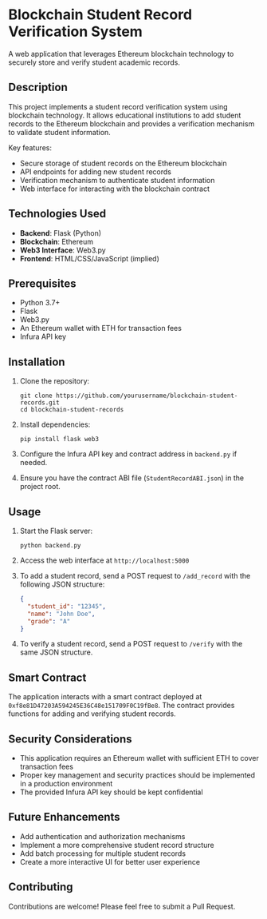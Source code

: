 # Blockchain Student Record Verification System

A web application that leverages Ethereum blockchain technology to securely store and verify student academic records.

## Description

This project implements a student record verification system using blockchain technology. It allows educational institutions to add student records to the Ethereum blockchain and provides a verification mechanism to validate student information.

Key features:
- Secure storage of student records on the Ethereum blockchain
- API endpoints for adding new student records
- Verification mechanism to authenticate student information
- Web interface for interacting with the blockchain contract

## Technologies Used

- **Backend**: Flask (Python)
- **Blockchain**: Ethereum
- **Web3 Interface**: Web3.py
- **Frontend**: HTML/CSS/JavaScript (implied)

## Prerequisites

- Python 3.7+
- Flask
- Web3.py
- An Ethereum wallet with ETH for transaction fees
- Infura API key

## Installation

1. Clone the repository:
   ```
   git clone https://github.com/yourusername/blockchain-student-records.git
   cd blockchain-student-records
   ```

2. Install dependencies:
   ```
   pip install flask web3
   ```

3. Configure the Infura API key and contract address in `backend.py` if needed.

4. Ensure you have the contract ABI file (`StudentRecordABI.json`) in the project root.

## Usage

1. Start the Flask server:
   ```
   python backend.py
   ```

2. Access the web interface at `http://localhost:5000`

3. To add a student record, send a POST request to `/add_record` with the following JSON structure:
   ```json
   {
     "student_id": "12345",
     "name": "John Doe",
     "grade": "A"
   }
   ```

4. To verify a student record, send a POST request to `/verify` with the same JSON structure.

## Smart Contract

The application interacts with a smart contract deployed at `0xf8e81D47203A594245E36C48e151709F0C19fBe8`. The contract provides functions for adding and verifying student records.

## Security Considerations

- This application requires an Ethereum wallet with sufficient ETH to cover transaction fees
- Proper key management and security practices should be implemented in a production environment
- The provided Infura API key should be kept confidential

## Future Enhancements

- Add authentication and authorization mechanisms
- Implement a more comprehensive student record structure
- Add batch processing for multiple student records
- Create a more interactive UI for better user experience

## Contributing

Contributions are welcome! Please feel free to submit a Pull Request.
